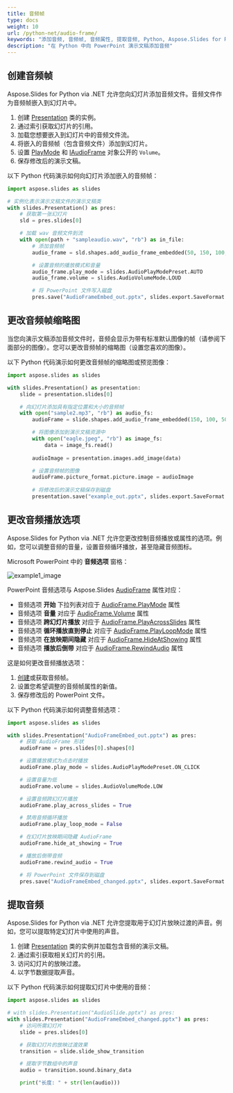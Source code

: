 ```yaml
---
title: 音频帧
type: docs
weight: 10
url: /python-net/audio-frame/
keywords: "添加音频, 音频帧, 音频属性, 提取音频, Python, Aspose.Slides for Python via .NET"
description: "在 Python 中向 PowerPoint 演示文稿添加音频"
---
```


## **创建音频帧**
Aspose.Slides for Python via .NET 允许您向幻灯片添加音频文件。音频文件作为音频帧嵌入到幻灯片中。

1. 创建 [Presentation](https://reference.aspose.com/slides/python-net/aspose.slides/presentation/) 类的实例。
2. 通过索引获取幻灯片的引用。
3. 加载您想要嵌入到幻灯片中的音频文件流。
4. 将嵌入的音频帧（包含音频文件）添加到幻灯片。
5. 设置 [PlayMode](https://reference.aspose.com/slides/python-net/aspose.slides/audioplaymodepreset) 和 [IAudioFrame](https://reference.aspose.com/slides/python-net/aspose.slides/audioframe/) 对象公开的 `Volume`。
6. 保存修改后的演示文稿。

以下 Python 代码演示如何向幻灯片添加嵌入的音频帧：

```python
import aspose.slides as slides

# 实例化表示演示文稿文件的演示文稿类
with slides.Presentation() as pres:
    # 获取第一张幻灯片
    sld = pres.slides[0]

    # 加载 wav 音频文件到流
    with open(path + "sampleaudio.wav", "rb") as in_file:
        # 添加音频帧
        audio_frame = sld.shapes.add_audio_frame_embedded(50, 150, 100, 100, in_file)

        # 设置音频的播放模式和音量
        audio_frame.play_mode = slides.AudioPlayModePreset.AUTO
        audio_frame.volume = slides.AudioVolumeMode.LOUD

        # 将 PowerPoint 文件写入磁盘
        pres.save("AudioFrameEmbed_out.pptx", slides.export.SaveFormat.PPTX)
```

## **更改音频帧缩略图**

当您向演示文稿添加音频文件时，音频会显示为带有标准默认图像的帧（请参阅下面部分的图像）。您可以更改音频帧的缩略图（设置您喜欢的图像）。

以下 Python 代码演示如何更改音频帧的缩略图或预览图像：

```python
import aspose.slides as slides

with slides.Presentation() as presentation:
    slide = presentation.slides[0]

    # 向幻灯片添加具有指定位置和大小的音频帧
    with open("sample2.mp3", "rb") as audio_fs:
        audioFrame = slide.shapes.add_audio_frame_embedded(150, 100, 50, 50, audio_fs)

        # 将图像添加到演示文稿资源中
        with open("eagle.jpeg", "rb") as image_fs:
            data = image_fs.read()
        
        audioImage = presentation.images.add_image(data)

        # 设置音频帧的图像
        audioFrame.picture_format.picture.image = audioImage
        
        # 将修改后的演示文稿保存到磁盘
        presentation.save("example_out.pptx", slides.export.SaveFormat.PPTX)
```

## **更改音频播放选项**

Aspose.Slides for Python via .NET 允许您更改控制音频播放或属性的选项。例如，您可以调整音频的音量，设置音频循环播放，甚至隐藏音频图标。

Microsoft PowerPoint 中的 **音频选项** 窗格：

![example1_image](audio_frame_0.png)

PowerPoint 音频选项与 Aspose.Slides [AudioFrame](https://reference.aspose.com/slides/python-net/aspose.slides/audioframe/) 属性对应：
- 音频选项 **开始** 下拉列表对应于 [AudioFrame.PlayMode](https://reference.aspose.com/slides/python-net/aspose.slides/audioframe/) 属性 
- 音频选项 **音量** 对应于 [AudioFrame.Volume](https://reference.aspose.com/slides/python-net/aspose.slides/audioframe/) 属性 
- 音频选项 **跨幻灯片播放** 对应于 [AudioFrame.PlayAcrossSlides](https://reference.aspose.com/slides/python-net/aspose.slides/audioframe/) 属性 
- 音频选项 **循环播放直到停止** 对应于 [AudioFrame.PlayLoopMode](https://reference.aspose.com/slides/python-net/aspose.slides/audioframe/) 属性 
- 音频选项 **在放映期间隐藏** 对应于 [AudioFrame.HideAtShowing](https://reference.aspose.com/slides/python-net/aspose.slides/audioframe/) 属性 
- 音频选项 **播放后倒带** 对应于 [AudioFrame.RewindAudio](https://reference.aspose.com/slides/python-net/aspose.slides/audioframe/) 属性 

这是如何更改音频播放选项：

1. [创建](#create-audio-frame)或获取音频帧。
2. 设置您希望调整的音频帧属性的新值。
3. 保存修改后的 PowerPoint 文件。

以下 Python 代码演示如何调整音频选项：

```python
import aspose.slides as slides

with slides.Presentation("AudioFrameEmbed_out.pptx") as pres:
    # 获取 AudioFrame 形状
    audioFrame = pres.slides[0].shapes[0]

    # 设置播放模式为点击时播放
    audioFrame.play_mode = slides.AudioPlayModePreset.ON_CLICK

    # 设置音量为低
    audioFrame.volume = slides.AudioVolumeMode.LOW

    # 设置音频跨幻灯片播放
    audioFrame.play_across_slides = True

    # 禁用音频循环播放
    audioFrame.play_loop_mode = False

    # 在幻灯片放映期间隐藏 AudioFrame
    audioFrame.hide_at_showing = True

    # 播放后倒带音频
    audioFrame.rewind_audio = True

    # 将 PowerPoint 文件保存到磁盘
    pres.save("AudioFrameEmbed_changed.pptx", slides.export.SaveFormat.PPTX)
```

## **提取音频**
Aspose.Slides for Python via .NET 允许您提取用于幻灯片放映过渡的声音。例如，您可以提取特定幻灯片中使用的声音。

1. 创建 [Presentation](https://reference.aspose.com/slides/python-net/aspose.slides/presentation/) 类的实例并加载包含音频的演示文稿。
2. 通过索引获取相关幻灯片的引用。
3. 访问幻灯片的放映过渡。
4. 以字节数据提取声音。

以下 Python 代码演示如何提取幻灯片中使用的音频：

```python
import aspose.slides as slides

# with slides.Presentation("AudioSlide.pptx") as pres:
with slides.Presentation("AudioFrameEmbed_changed.pptx") as pres:
    # 访问所需幻灯片
    slide = pres.slides[0]  

    # 获取幻灯片的放映过渡效果
    transition = slide.slide_show_transition

    # 提取字节数组中的声音
    audio = transition.sound.binary_data

    print("长度: " + str(len(audio)))
```
